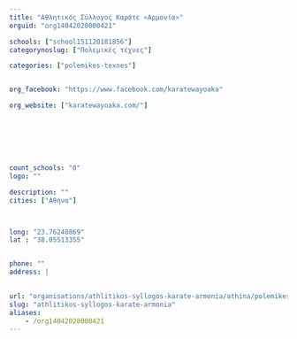 ```yaml
---
title: "Αθλητικός Σύλλογος Καράτε «Αρμονία»"
orguid: "org14042020000421"

schools: ["school151120181856"]
categorynoslug: ["Πολεμικές τέχνες"]

categories: ["polemikes-texnes"]


org_facebook: "https://www.facebook.com/karatewayoaka"

org_website: ["karatewayoaka.com/"]







count_schools: "0"
logo: ""

description: ""
cities: ["Αθήνα"]



long: "23.76240869"
lat : "38.05513355"


phone: ""
address: |
    

url: "organisations/athlitikos-syllogos-karate-armonia/athina/polemikes-texnes"
slug: "athlitikos-syllogos-karate-armonia"
aliases:
    - /org14042020000421
---
```



